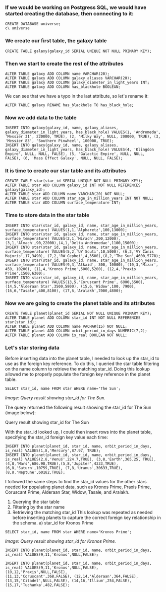 ### If we would be working on Postgress SQL, we would have started creating the database, then connecting to it:
```
CREATE DATABASE universe;
c\ universe
```
### We create our first table, the galaxy table
```
CREATE TABLE galaxy(galaxy_id SERIAL UNIQUE NOT NULL PRIMARY KEY);
```
### Then we start to create the rest of the attributes
```
ALTER TABLE galaxy ADD COLUMN name VARCHAR(20);
ALTER TABLE galaxy ADD COLUMN galaxy_aliases VARCHAR(20);
ALTER TABLE galaxy ADD COLUMN galaxy_diameter_in_light_years INT;
ALTER TABLE galaxy ADD COLUMN has_blackhole BOOLEAN;
```
We can see that we have a typo in the last attribute, so let's rename it:
```
ALTER TABLE galaxy RENAME has_blackhole TO has_black_hole;
```
### Now we add data to the table
```
INSERT INTO galaxy(galaxy_id, name, galaxy_aliases, galaxy_diameter_in_light_years, has_black_hole) VALUES(1, 'Andromeda', 'Messier 31', 220000, TRUE), (2, 'Milky Way', NULL, 200000, TRUE), (3, 'Messier 83', 'Southern Pinwheel', 100000, TRUE);
INSERT INTO galaxy(galaxy_id, name, galaxy_aliases, galaxy_diameter_in_light_years, has_black_hole) VALUES(4, 'Klingdon Empire', NULL, NULL, FALSE), (5, 'Galactic Empire', NULL, NULL, FALSE), (6, 'Mass Effect Galaxy', NULL, NULL, FALSE);
```
### It is time to create our star table and its attributes
```
CREATE TABLE star(star_id SERIAL UNIQUE NOT NULL PRIMARY KEY);
ALTER TABLE star ADD COLUMN galaxy_id INT NOT NULL REFERENCES galaxy(galaxy_id);
ALTER TABLE star ADD COLUMN name VARCHAR(20) NOT NULL;
ALTER TABLE star ADD COLUMN star_age_in_million_years INT NOT NULL;
ALTER TABLE star ADD COLUMN surface_temperature INT;
```
### Time to store data in the star table
```
INSERT INTO star(star_id, galaxy_id, name, star_age_in_million_years, surface_temperature) VALUES(1,1,'Alpharetz',100,13000);
INSERT INTO star(star_id, galaxy_id, name, star_age_in_million_years, surface_temperature) VALUES(2,1,'Mirach',200,12000), (3,1,'Almach',90,22000),(4,1,'Delta Andromedae',1100,15000);
INSERT INTO star(star_id, galaxy_id, name, star_age_in_million_years, surface_temperature) VALUES(5,2,'UY Scuti',10,5000), (6,2,'VY Canis Majoris',17,3490), (7,2,'RW Cephei',4,3500),(8,2,'The Sun',4600,5778);
INSERT INTO star(star_id, galaxy_id, name, star_age_in_million_years, surface_temperature) VALUES(9,3,'Alkaid', 300, 10000), (10,3,'Mizar', 450, 10200), (11,4,'Kronos Prime',5000,5200), (12,4,'Praxis Prime',1500,6300);
INSERT INTO star(star_id, galaxy_id, name, star_age_in_million_years, surface_temperature) VALUES(13,5,'Coruscant Prime', 6000,5500), (14,5,'Alderaan Star',3500,5800), (15,6,'Widow',100, 7900), (16,6,'Tasale',400,8100), (17,6,'Aralakh',7000,4800);
```
### Now we are going to create the planet table and its attributes
```
CREATE TABLE planet(planet_id SERIAL NOT NULL UNIQUE PRIMARY KEY);
ALTER TABLE planet ADD COLUMN star_id INT NOT NULL REFERENCES star(star_id);
ALTER TABLE planet ADD COLUMN name VACHAR(15) NOT NULL;
ALTER TABLE planet ADD COLUMN orbit_period_in_days NUMERIC(7,2);
ALTER TABLE planet ADD COLUMN is_real BOOLEAN NOT NULL;
```
### Let's star storing data
Before inserting data into the planet table, I needed to look up the star_id to use as the foreign key reference. To do this, I queried the star table filtering on the name column to retrieve the matching star_id.
Doing this lookup allowed me to properly populate the foreign key reference in the planet table.
```
SELECT star_id, name FROM star WHERE name='The Sun';
```
<em>Image: Query result showing star_id for The Sun.</em>

The query returned the following result showing the star_id for The Sun (image below):

<figcaption>Query result showing star_id for The Sun</figcaption>

With the star_id looked up, I could then insert rows into the planet table, specifying the star_id foreign key value each time:

```
INSERT INTO planet(planet_id, star_id, name, orbit_period_in_days, is_real) VALUES(1,8,'Mercury',87.97, TRUE);
INSERT INTO planet(planet_id, star_id, name, orbit_period_in_days, is_real) VALUES(2,8,'Venus',224.7,TRUE), (3,8,'Earth',365.25, TRUE), (4,8,'Mars',686.98,TRUE),(5,8,'Jupiter',4333,TRUE), (6,8,'Saturn',10759,TRUE), (7,8,'Uranus',30633,TRUE), (8,8,'Neptune',60182,TRUE);
```
I followed the same steps to find the star_id values for the other stars needed for populating planet data, such as Kronos Prime, Praxis Prime, Coruscant Prime, Alderaan Star, Widow, Tasale, and Aralakh.
1. Querying the star table
2. Filtering by the star name
3. Retrieving the matching star_id
This lookup was repeated as needed before inserting planets to capture the correct foreign key relationship in the schema.
a) star_id for Kronos Prime
```
SELECT star_id, name FROM star WHERE name='Kronos Prime';
```
<em>Image: Query result showing star_id for Kronos Prime.</em>
```
INSERT INTO planet(planet_id, star_id, name, orbit_period_in_days, is_real) VALUES(9,11,'Kronos',NULL,FALSE);
```

```
INSERT INTO planet(planet_id, star_id, name, orbit_period_in_days, is_real) VALUES(9,11,'Kronos',NULL,FALSE), (10,12,'Praxis',NULL,FALSE),
(11,13,'Coruscant',368,FALSE), (12,14,'Alderaan',364,FALSE), (13,15,'Citadel',NULL,FALSE), (14,16,'Illium',254,FALSE), (15,17,'Tuchanka',482,FALSE);
```
